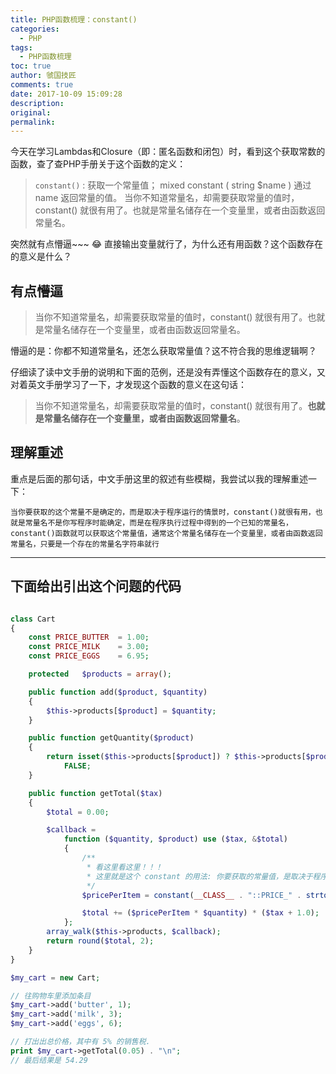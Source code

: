 ```yaml
---
title: PHP函数梳理：constant()
categories:
  - PHP
tags:
  - PHP函数梳理
toc: true
author: 虢国技匠
comments: true
date: 2017-10-09 15:09:28
description:
original:
permalink:
---
```


今天在学习Lambdas和Closure（即：匿名函数和闭包）时，看到这个获取常数的函数，查了查PHP手册关于这个函数的定义：

> `constant()` : 获取一个常量值；
> mixed constant ( string $name )
> 通过 name 返回常量的值。
> 当你不知道常量名，却需要获取常量的值时，constant() 就很有用了。也就是常量名储存在一个变量里，或者由函数返回常量名。

突然就有点懵逼~~~ 😂  直接输出变量就行了，为什么还有用函数？这个函数存在的意义是什么？

<!-- more -->

## 有点懵逼

> 当你不知道常量名，却需要获取常量的值时，constant() 就很有用了。也就是常量名储存在一个变量里，或者由函数返回常量名。

懵逼的是：你都不知道常量名，还怎么获取常量值？这不符合我的思维逻辑啊？


仔细读了读中文手册的说明和下面的范例，还是没有弄懂这个函数存在的意义，又对着英文手册学习了一下，才发现这个函数的意义在这句话：

> 当你不知道常量名，却需要获取常量的值时，constant() 就很有用了。**也就是常量名储存在一个变量里，或者由函数返回常量名**。

## 理解重述

重点是后面的那句话，中文手册这里的叙述有些模糊，我尝试以我的理解重述一下：

`当你要获取的这个常量不是确定的，而是取决于程序运行的情景时，constant()就很有用，也就是常量名不是你写程序时能确定，而是在程序执行过程中得到的一个已知的常量名，constant()函数就可以获取这个常量值，通常这个常量名储存在一个变量里，或者由函数返回常量名，只要是一个存在的常量名字符串就行`  


----

## 下面给出引出这个问题的代码

```php

class Cart
{
    const PRICE_BUTTER  = 1.00;
    const PRICE_MILK    = 3.00;
    const PRICE_EGGS    = 6.95;

    protected   $products = array();

    public function add($product, $quantity)
    {
        $this->products[$product] = $quantity;
    }

    public function getQuantity($product)
    {
        return isset($this->products[$product]) ? $this->products[$product] :
            FALSE;
    }

    public function getTotal($tax)
    {
        $total = 0.00;

        $callback =
            function ($quantity, $product) use ($tax, &$total)
            {
                /**
                 * 看这里看这里！！！  
                 * 这里就是这个 constant 的用法: 你要获取的常量值，是取决于程序的运行情景
                 */
                $pricePerItem = constant(__CLASS__ . "::PRICE_" . strtoupper($product));

                $total += ($pricePerItem * $quantity) * ($tax + 1.0);
            };
        array_walk($this->products, $callback);
        return round($total, 2);
    }
}

$my_cart = new Cart;

// 往购物车里添加条目
$my_cart->add('butter', 1);
$my_cart->add('milk', 3);
$my_cart->add('eggs', 6);

// 打出出总价格，其中有 5% 的销售税.
print $my_cart->getTotal(0.05) . "\n";
// 最后结果是 54.29

```
